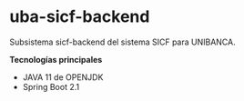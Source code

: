 # uba-sicf-backend
Subsistema sicf-backend del sistema SICF para UNIBANCA.

**Tecnologías principales**
* JAVA 11 de OPENJDK
* Spring Boot 2.1
